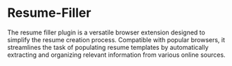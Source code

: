 # Resume-Filler
The resume filler plugin is a versatile browser extension designed to simplify the resume creation process. Compatible with popular browsers, it streamlines the task of populating resume templates by automatically extracting and organizing relevant information from various online sources. 

